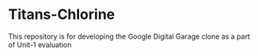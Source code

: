 # Titans-Chlorine
This repository is for developing the Google Digital Garage clone as a part of Unit-1 evaluation 

